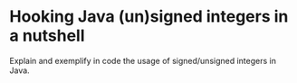 # Hooking Java (un)signed integers in a nutshell

Explain and exemplify in code the usage of signed/unsigned integers in Java.